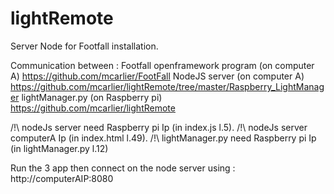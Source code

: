 # lightRemote
Server Node for Footfall installation.

Communication between :
    Footfall openframework program (on computer A) https://github.com/mcarlier/FootFall
    NodeJS server (on computer A) https://github.com/mcarlier/lightRemote/tree/master/Raspberry_LightManager
    lightManager.py (on Raspberry pi) https://github.com/mcarlier/lightRemote

/!\ nodeJs server need Raspberry pi Ip (in index.js l.5).
/!\ nodeJs server computerA Ip (in index.html l.49).
/!\ lightManager.py need Raspberry pi Ip (in lightManager.py l.12)

Run the 3 app then connect on the node server using : http://computerAIP:8080
